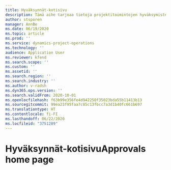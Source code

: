 ```yaml
---
title: Hyväksynnät-kotisivu
description: Tämä aihe tarjoaa tietoja projektitoimintojen hyväksymisten käsittelemisestä.
author: stsporen
manager: AnnBe
ms.date: 06/19/2020
ms.topic: article
ms.prod: ''
ms.service: dynamics-project-operations
ms.technology: ''
audience: Application User
ms.reviewer: kfend
ms.search.scope: ''
ms.custom: ''
ms.assetid: ''
ms.search.region: ''
ms.search.industry: ''
ms.author: v-radsh
ms.dyn365.ops.version: ''
ms.search.validFrom: 2020-10-01
ms.openlocfilehash: f63b99e356fe4d942250f35023bda55b11413b13
ms.sourcegitcommit: 99ea23f95faa7c85c13fbcc7a3d1b40fc661b697
ms.translationtype: HT
ms.contentlocale: fi-FI
ms.lasthandoff: 06/22/2020
ms.locfileid: "3751289"
---
```

# <a name="approvals-home-page"></a><span data-ttu-id="02d8c-103">Hyväksynnät-kotisivu</span><span class="sxs-lookup"><span data-stu-id="02d8c-103">Approvals home page</span></span>

